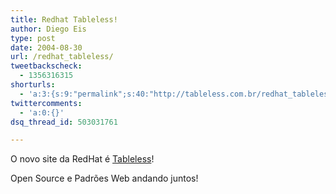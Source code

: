 ```yaml
---
title: Redhat Tableless!
author: Diego Eis
type: post
date: 2004-08-30
url: /redhat_tableless/
tweetbackscheck:
  - 1356316315
shorturls:
  - 'a:3:{s:9:"permalink";s:40:"http://tableless.com.br/redhat_tableless";s:7:"tinyurl";s:26:"http://tinyurl.com/3bgbp74";s:4:"isgd";s:19:"http://is.gd/MaRyTR";}'
twittercomments:
  - 'a:0:{}'
dsq_thread_id: 503031761

---
```

O novo site da RedHat é [Tableless][1]!
              
Open Source e Padrões Web andando juntos!

 [1]: http://www.redhat.com/